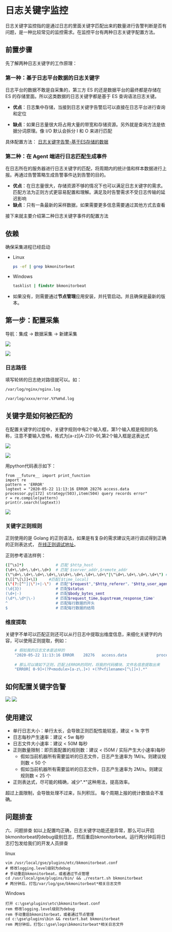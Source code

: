 # 日志关键字监控

日志关键字监控指的是通过日志的里面关键字匹配出来的数量进行告警判断是否有问题，是一种比较常见的监控需求。在监控平台有两种日志关键字配置方法。 

## 前置步骤

先了解两种日志关键字的工作原理：

### 第一种：基于日志平台数据的日志关键字

日志平台的数据不敢是自采集的，第三方 ES 的还是数据平台的最终都是存储在 ES 的存储里面。所以这类数据的日志关键字都是基于 ES 查询语法日志关键。

* **优点**：日志集中存储，当接到日志关键字告警后可以直接在日志平台进行查询和定位

* **缺点**：如果日志量很大将占用大量的带宽和存储资源。另外就是查询方法是依据分词原理。像 I/O 默认会拆分 I 和 O 来进行匹配

具体配置方法： [日志关键字告警-基于ES存储的数据](./log_monitor.md)

### 第二种：在 Agent 端进行日志匹配生成事件

在日志所在的服务器进行日志关键字的匹配，将周期内的统计值和样本数据进行上报。再通过告警策略生成告警事件达到告警的目的。

* **优点**：在日志量很大，存储资源不够的情况下也可以满足日志关键字的需求。匹配方法为正则方式更容易配置和理解。满足及时告警需求不受日志传输的延迟影响
* **缺点**：只有一条最新的采样数据，如果需要更多信息需要通过其他方式去查看

接下来就主要介绍第二种日志关键字事件的配置方法

## 依赖 

 确保采集进程已经启动

- Linux

    ```bash
    ps -ef | grep bkmonitorbeat
    ```

- Windows

    ```bat
    tasklist | findstr bkmonitorbeat
    ```
    
- 如果没有，则需要通过**节点管理**应用安装，并托管启动。并且确保是最新的版本。

## 第一步：配置采集

导航：集成 -> 数据采集 -> 新建采集

![](media/16617837359174.jpg)

![](media/16617837617833.jpg)



### 日志路径

填写轮转的日志绝对路径就可以。如：

```bash
/var/log/nginx/nginx.log 
```

```bash
/var/log/xxxx/error.%Y%m%d.log
```

## 关键字是如何被匹配的

在配置关键字的过程中，关键字规则中有2个输入框，第1个输入框是规则的名称，注意不要输入空格，格式为[a-z][A-Z][0-9],第2个输入框是这表达式


![](media/16617838961057.jpg)


![](media/16617839102006.jpg)

用python代码表示如下：

```
from __future__ import print_function
import re
pattern = 'ERROR'
logtext = "2020-05-22 11:13:16 ERROR 28276 access.data processor.py[172] strategy(503),item(504) query records error"
r = re.compile(pattern)
print(r.search(logtext))
```
![](media/16617839555604.jpg)



### 关键字正则规则 

正则使用的是 Golang 的正则语法，如果是有复杂的需求建议先进行调试得到正确的正则表达式， [在线正则调试地址](https://www.debuggex.com/)。

正则参考语法样例：

```bash
([^\s]*)              # 匹配 $http_host
(\d+\.\d+\.\d+\.\d+)  # 匹配 $server_addr,$remote_addr
(\"\d+\.\d+\.\d+\.\d+\,\s\d+\.\d+\.\d+\.\d+\"|\"\d+\.\d+\.\d+\.\d+\") #匹配 "$http_x_forwarded_for"
(\[[^\[\]]+\])     #匹配[$time_local]
(\"(?:[^"]|\")+|-\")  # 匹配"$request","$http_referer"，"$http_user_agent"
(\d{3})               # 匹配$status
(\d+|-)               # 匹配$body_bytes_sent
(\d*\.\d*|\-)         # 匹配$request_time,$upstream_response_time'
^                     # 匹配每行数据的开头
$                     # 匹配每行数据的结局
```

### 维度提取

关键字不单可以匹配正则还可以从行日志中提取出维度信息，来细化关键字的内容，可以使用正则提取，例如：

```bash
    # 假如我的日志文本是这样的
    "2020-05-22 11:13:16 ERROR    28276   access.data             processor.py[172] strategy(503),item(504) query records error, System Request 'metadata_v3' error"
        
    # 那么可以填如下正则，匹配上ERROR的同时，将我的代码模块、文件名信息提取出来
    "ERROR[ 0-9]+(?P<module>[a-z\.]+) +(?P<filename>[^\[]+).*"
```


## 如何配置关键字告警

![](media/16617840637294.jpg)
![](media/16617840714593.jpg)



## 使用建议

- 单行日志大小：单行太长，会导致正则匹配性能较差，建议 < 1k 字节
- 日志每秒产生速率：建议 < 5w 每秒
- 日志文件大小速率：建议 < 50M 每秒
- 正则数量限制：即页面配置的规则数：建议 < (50M / 实际产生大小速率)每秒
    - 假如当前机器所有需要监听的日志文件，日志产生速率为 1M/s。则建议规则数 < 50 个
    - 假如当前机器所有需要监听的日志文件，日志产生速率为 2M/s。则建议规则数 < 25 个
- 正则表达式，尽可能的精确，减少".*"这种用法，提高效率。

超过上面限制，会导致处理不过来，队列积压。 每个周期上报的统计数值会不准确。

## 问题排查

六、问题排查
如以上配置均正确，日志关键字功能还是异常，那么可以开启bkmonitorbeat的debug级别日志，然后重启bkmonitorbeat。运行两分钟后将日志打包发给我们的开发人员排查

linux

```
vim /usr/local/gse/plugins/etc/bkmonitorbeat.conf
# 修改logging.level级别为debug
# 手动重启bkmonitorbeat，或者通过节点管理
cd /usr/local/gse/plugins/bin/ && ./restart.sh bkmonitorbeat
# 两分钟后，打包/var/log/gse/bkmonitorbeat*相关日志文件
```

Windows

```
打开 c:\gse\plugins\etc\bkmonitorbeat.conf
rem 修改logging.level级别为debug
rem 手动重启bkmonitorbeat，或者通过节点管理
cd c:\gse\plugins\bin && restart.bat bkmonitorbeat
rem 两分钟后，打包c:\gse\logs\bkmonitorbeat*相关日志文件  
```


